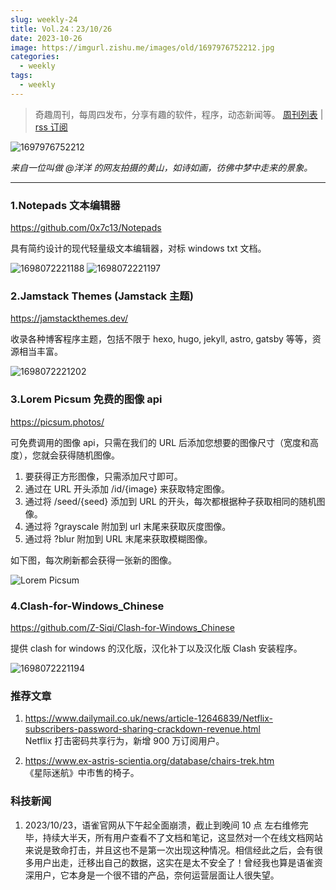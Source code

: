 ```yaml
---
slug: weekly-24
title: Vol.24：23/10/26
date: 2023-10-26
image: https://imgurl.zishu.me/images/old/1697976752212.jpg
categories:
  - weekly
tags:
  - weekly
---
```


> 奇趣周刊，每周四发布，分享有趣的软件，程序，动态新闻等。 [周刊列表](/categories/weekly/) | [rss 订阅](/categories/weekly/index.xml)

![1697976752212](https://imgurl.zishu.me/images/old/1697976752212.jpg)

*来自一位叫做 @洋洋 的网友拍摄的黄山，如诗如画，彷佛中梦中走来的景象。*

---

### 1.Notepads 文本编辑器

https://github.com/0x7c13/Notepads

具有简约设计的现代轻量级文本编辑器，对标 windows txt 文档。

![1698072221188](https://imgurl.zishu.me/images/old/1698072221188.jpg)
![1698072221197](https://imgurl.zishu.me/images/old/1698072221197.jpg)

### 2.Jamstack Themes (Jamstack 主题) 

https://jamstackthemes.dev/

收录各种博客程序主题，包括不限于 hexo, hugo, jekyll, astro, gatsby 等等，资源相当丰富。

![1698072221202](https://imgurl.zishu.me/images/old/1698072221202.jpg)

### 3.Lorem Picsum 免费的图像 api

https://picsum.photos/

可免费调用的图像 api，只需在我们的 URL 后添加您想要的图像尺寸（宽度和高度），您就会获得随机图像。

1. 要获得正方形图像，只需添加尺寸即可。
2. 通过在 URL 开头添加 /id/{image} 来获取特定图像。
3. 通过将 /seed/{seed} 添加到 URL 的开头，每次都根据种子获取相同的随机图像。
4. 通过将 ?grayscale 附加到 url 末尾来获取灰度图像。
5. 通过将 ?blur 附加到 URL 末尾来获取模糊图像。

如下图，每次刷新都会获得一张新的图像。

![Lorem Picsum](https://picsum.photos/1920/1080)

### 4.Clash-for-Windows_Chinese

https://github.com/Z-Siqi/Clash-for-Windows_Chinese

提供 clash for windows 的汉化版，汉化补丁以及汉化版 Clash 安装程序。

![1698072221194](https://imgurl.zishu.me/images/old/1698072221194.jpg)

### 推荐文章

1. https://www.dailymail.co.uk/news/article-12646839/Netflix-subscribers-password-sharing-crackdown-revenue.html  
Netflix 打击密码共享行为，新增 900 万订阅用户。

2. https://www.ex-astris-scientia.org/database/chairs-trek.htm  
《星际迷航》中市售的椅子。

### 科技新闻

1. 2023/10/23，语雀官网从下午起全面崩溃，截止到晚间 10 点 左右维修完毕，持续大半天，所有用户查看不了文档和笔记，这显然对一个在线文档网站来说是致命打击，并且这也不是第一次出现这种情况。相信经此之后，会有很多用户出走，迁移出自己的数据，这实在是太不安全了！曾经我也算是语雀资深用户，它本身是一个很不错的产品，奈何运营层面让人很失望。
